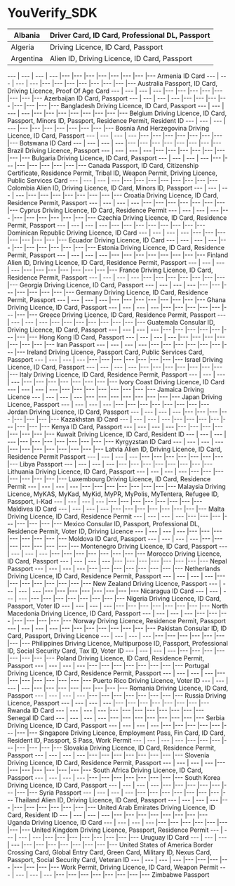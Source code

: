 # YouVerify_SDK

Albania |	Driver Card, ID Card, Professional DL, Passport
--- | --- 
Algeria	| Driving Licence, ID Card, Passport
Argentina |	Alien ID, Driving Licence, ID Card, Passport


--- | --- | --- | --- |--- |--- |--- |--- |--- |--- |--- |---
Armenia	ID Card
--- | --- | --- | --- |--- |--- |--- |--- |--- |--- |--- |---
Australia	Passport, ID Card, Driving Licence, Proof Of Age Card
--- | --- | --- | --- |--- |--- |--- |--- |--- |--- |--- |---
Azerbaijan	ID Card, Passport
--- | --- | --- | --- |--- |--- |--- |--- |--- |--- |--- |---
Bangladesh	Driving Licence, ID Card, Passport
--- | --- | --- | --- |--- |--- |--- |--- |--- |--- |--- |---
Belgium	Driving Licence, ID Card, Passport, Minors ID, Passport, Residence Permit, Resident ID
--- | --- | --- | --- |--- |--- |--- |--- |--- |--- |--- |---
Bosnia And Herzegovina	Driving Licence, ID Card, Passport
--- | --- | --- | --- |--- |--- |--- |--- |--- |--- |--- |---
Botswana	ID Card
--- | --- | --- | --- |--- |--- |--- |--- |--- |--- |--- |---
Brazil	Driving Licence, Passport
--- | --- | --- | --- |--- |--- |--- |--- |--- |--- |--- |---
Bulgaria	Driving Licence, ID Card, Passport
--- | --- | --- | --- |--- |--- |--- |--- |--- |--- |--- |---
Canada	Passport, ID Card, Citizenship Certificate, Residence Permit, Tribal ID, Weapon Permit, Driving Licence, Public Services Card
--- | --- | --- | --- |--- |--- |--- |--- |--- |--- |--- |---
Colombia	Alien ID, Driving Licence, ID Card, Minors ID, Passport
--- | --- | --- | --- |--- |--- |--- |--- |--- |--- |--- |---
Croatia	Driving Licence, ID Card, Residence Permit, Passport
--- | --- | --- | --- |--- |--- |--- |--- |--- |--- |--- |---
Cyprus	Driving Licence, ID Card, Residence Permit
--- | --- | --- | --- |--- |--- |--- |--- |--- |--- |--- |---
Czechia	Driving Licence, ID Card, Residence Permit, Passport
--- | --- | --- | --- |--- |--- |--- |--- |--- |--- |--- |---
Dominican Republic	Driving Licence, ID Card
--- | --- | --- | --- |--- |--- |--- |--- |--- |--- |--- |---
Ecuador	Driving Licence, ID Card
--- | --- | --- | --- |--- |--- |--- |--- |--- |--- |--- |---
Estonia	Driving Licence, ID Card, Residence Permit, Passport
--- | --- | --- | --- |--- |--- |--- |--- |--- |--- |--- |---
Finland	Alien ID, Driving Licence, ID Card, Residence Permit, Passport
--- | --- | --- | --- |--- |--- |--- |--- |--- |--- |--- |---
France	Driving Licence, ID Card, Residence Permit, Passport
--- | --- | --- | --- |--- |--- |--- |--- |--- |--- |--- |---
Georgia	Driving Licence, ID Card, Passport
--- | --- | --- | --- |--- |--- |--- |--- |--- |--- |--- |---
Germany	Driving Licence, ID Card, Residence Permit, Passport
--- | --- | --- | --- |--- |--- |--- |--- |--- |--- |--- |---
Ghana	Driving Licence, ID Card, Passport
--- | --- | --- | --- |--- |--- |--- |--- |--- |--- |--- |---
Greece	Driving Licence, ID Card, Residence Permit, Passport
--- | --- | --- | --- |--- |--- |--- |--- |--- |--- |--- |---
Guatemala	Consular ID, Driving Licence, ID Card, Passport
--- | --- | --- | --- |--- |--- |--- |--- |--- |--- |--- |---
Hong Kong	ID Card, Passport
--- | --- | --- | --- |--- |--- |--- |--- |--- |--- |--- |---
Iran	Passport
--- | --- | --- | --- |--- |--- |--- |--- |--- |--- |--- |---
Ireland	Driving Licence, Passport Card, Public Services Card, Passport
--- | --- | --- | --- |--- |--- |--- |--- |--- |--- |--- |---
Israel	Driving Licence, ID Card, Passport
--- | --- | --- | --- |--- |--- |--- |--- |--- |--- |--- |---
Italy	Driving Licence, ID Card, Residence Permit, Passport
--- | --- | --- | --- |--- |--- |--- |--- |--- |--- |--- |---
Ivory Coast	Driving Licence, ID Card
--- | --- | --- | --- |--- |--- |--- |--- |--- |--- |--- |---
Jamaica	Driving Licence
--- | --- | --- | --- |--- |--- |--- |--- |--- |--- |--- |---
Japan	Driving Licence, Passport
--- | --- | --- | --- |--- |--- |--- |--- |--- |--- |--- |---
Jordan	Driving Licence, ID Card, Passport
--- | --- | --- | --- |--- |--- |--- |--- |--- |--- |--- |---
Kazakhstan	ID Card
--- | --- | --- | --- |--- |--- |--- |--- |--- |--- |--- |---
Kenya	ID Card, Passport
--- | --- | --- | --- |--- |--- |--- |--- |--- |--- |--- |---
Kuwait	Driving Licence, ID Card, Resident ID
--- | --- | --- | --- |--- |--- |--- |--- |--- |--- |--- |---
Kyrgyzstan	ID Card
--- | --- | --- | --- |--- |--- |--- |--- |--- |--- |--- |---
Latvia	Alien ID, Driving Licence, ID Card, Residence Permit Passport
--- | --- | --- | --- |--- |--- |--- |--- |--- |--- |--- |---
Libya	Passport
--- | --- | --- | --- |--- |--- |--- |--- |--- |--- |--- |---
Lithuania	Driving Licence, ID Card, Passport
--- | --- | --- | --- |--- |--- |--- |--- |--- |--- |--- |---
Luxembourg	Driving Licence, ID Card, Residence Permit
--- | --- | --- | --- |--- |--- |--- |--- |--- |--- |--- |---
Malaysia	Driving Licence, MyKAS, MyKad, MyKid, MyPR, MyPolis, MyTentera, Refugee ID, Passport, i-Kad
--- | --- | --- | --- |--- |--- |--- |--- |--- |--- |--- |---
Maldives	ID Card
--- | --- | --- | --- |--- |--- |--- |--- |--- |--- |--- |---
Malta	Driving Licence, ID Card, Residence Permit
--- | --- | --- | --- |--- |--- |--- |--- |--- |--- |--- |---
Mexico	Consular ID, Passport, Professional DL, Residence Permit, Voter ID, Driving Licence
--- | --- | --- | --- |--- |--- |--- |--- |--- |--- |--- |---
Moldova	ID Card, Passport
--- | --- | --- | --- |--- |--- |--- |--- |--- |--- |--- |---
Montenegro	Driving Licence, ID Card, Passport
--- | --- | --- | --- |--- |--- |--- |--- |--- |--- |--- |---
Morocco	Driving Licence, ID Card, Passport
--- | --- | --- | --- |--- |--- |--- |--- |--- |--- |--- |---
Nepal	Passport
--- | --- | --- | --- |--- |--- |--- |--- |--- |--- |--- |---
Netherlands	Driving Licence, ID Card, Residence Permit, Passport
--- | --- | --- | --- |--- |--- |--- |--- |--- |--- |--- |---
New Zealand	Driving Licence, Passport
--- | --- | --- | --- |--- |--- |--- |--- |--- |--- |--- |---
Nicaragua	ID Card
--- | --- | --- | --- |--- |--- |--- |--- |--- |--- |--- |---
Nigeria	Driving Licence, ID Card, Passport, Voter ID
--- | --- | --- | --- |--- |--- |--- |--- |--- |--- |--- |---
North Macedonia	Driving Licence, ID Card, Passport
--- | --- | --- | --- |--- |--- |--- |--- |--- |--- |--- |---
Norway	Driving Licence, Residence Permit, Passport
--- | --- | --- | --- |--- |--- |--- |--- |--- |--- |--- |---
Pakistan	Consular ID, ID Card, Passport, Driving Licence
--- | --- | --- | --- |--- |--- |--- |--- |--- |--- |--- |---
Philippines	Driving Licence, Multipurpose ID, Passport, Professional ID, Social Security Card, Tax ID, Voter ID
--- | --- | --- | --- |--- |--- |--- |--- |--- |--- |--- |---
Poland	Driving Licence, ID Card, Residence Permit, Passport
--- | --- | --- | --- |--- |--- |--- |--- |--- |--- |--- |---
Portugal	Driving Licence, ID Card, Residence Permit, Passport
--- | --- | --- | --- |--- |--- |--- |--- |--- |--- |--- |---
Puerto Rico	Driving Licence, Voter ID
--- | --- | --- | --- |--- |--- |--- |--- |--- |--- |--- |---
Romania	Driving Licence, ID Card, Passport
--- | --- | --- | --- |--- |--- |--- |--- |--- |--- |--- |---
Russia	Driving Licence, Passport
--- | --- | --- | --- |--- |--- |--- |--- |--- |--- |--- |---
Rwanda	ID Card
--- | --- | --- | --- |--- |--- |--- |--- |--- |--- |--- |---
Senegal	ID Card
--- | --- | --- | --- |--- |--- |--- |--- |--- |--- |--- |---
Serbia	Driving Licence, ID Card, Passport
--- | --- | --- | --- |--- |--- |--- |--- |--- |--- |--- |---
Singapore	Driving Licence, Employment Pass, Fin Card, ID Card, Resident ID, Passport, S Pass, Work Permit
--- | --- | --- | --- |--- |--- |--- |--- |--- |--- |--- |---
Slovakia	Driving Licence, ID Card, Residence Permit, Passport
--- | --- | --- | --- |--- |--- |--- |--- |--- |--- |--- |---
Slovenia	Driving Licence, ID Card, Residence Permit, Passport
--- | --- | --- | --- |--- |--- |--- |--- |--- |--- |--- |---
South Africa	Driving Licence, ID Card, Passport
--- | --- | --- | --- |--- |--- |--- |--- |--- |--- |--- |---
South Korea	Driving Licence, ID Card, Passport
--- | --- | --- | --- |--- |--- |--- |--- |--- |--- |--- |---
Syria	Passport
--- | --- | --- | --- |--- |--- |--- |--- |--- |--- |--- |---
Thailand	Alien ID, Driving Licence, ID Card, Passport
--- | --- | --- | --- |--- |--- |--- |--- |--- |--- |--- |---
United Arab Emirates	Driving Licence, ID Card, Resident ID
--- | --- | --- | --- |--- |--- |--- |--- |--- |--- |--- |---
Uganda	Driving Licence, ID Card
--- | --- | --- | --- |--- |--- |--- |--- |--- |--- |--- |---
United Kingdom	Driving Licence, Passport, Residence Permit
--- | --- | --- | --- |--- |--- |--- |--- |--- |--- |--- |---
Uruguay	ID Card
--- | --- | --- | --- |--- |--- |--- |--- |--- |--- |--- |---
United States of America	Border Crossing Card, Global Entry Card, Green Card, Military ID, Nexus Card, Passport, Social Security Card, Veteran ID
--- | --- | --- | --- |--- |--- |--- |--- |--- |--- |--- |---
Work Permit, Driving Licence, ID Card, Weapon Permit
--- | --- | --- | --- |--- |--- |--- |--- |--- |--- |--- |---
Zimbabwe	Passport
